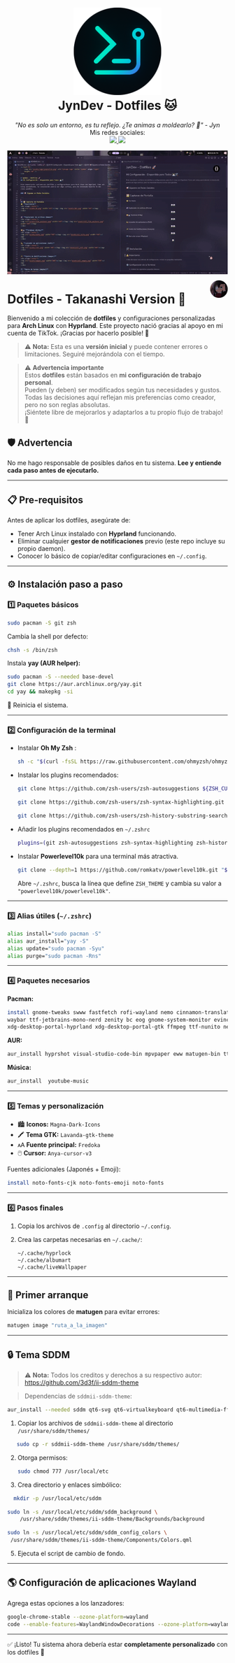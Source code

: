 <h1 align="center">
  <br>
  <a href="https://www.tiktok.com/@jyndev"><img src="assets/logo/jynprofile.png"alt="JynDev" width="200"></a>
  <br>
  JynDev - Dotfiles 🐱
  <br>
</h1>

<p align="center">
  <i align="center">"No es solo un entorno, es tu reflejo. ¿Te animas a moldearlo? 🩵" - Jyn</i>
  <br>
  Mis redes sociales:
  <br>
  <a href="https://www.tiktok.com/@jyndev">
      <img src="https://img.shields.io/badge/TikTok-000000?style=for-the-badge&logo=tiktok&logoColor=white" /> 
   </a>
   <a href="https://discord.gg/Khkbk4FjsA">
        <img src="https://img.shields.io/badge/Discord-5865F2?style=for-the-badge&logo=discord&logoColor=white" />  
   </a>
</p>

<img align="center" src="assets/gifs/demo.gif" alt="JynDev"></img>


<a href="#">
    <img src="assets/logo/rikka.png" alt="JynLogo logo" title="JynDev" align="right" height="40" />
</a>

# Dotfiles - Takanashi Version 🌠

Bienvenido a mi colección de **dotfiles** y configuraciones personalizadas para **Arch Linux** con **Hyprland**.
Este proyecto nació gracias al apoyo en mi cuenta de TikTok. ¡Gracias por hacerlo posible! 🩵

> ⚠️ **Nota:** Esta es una **versión inicial** y puede contener errores o limitaciones. Seguiré mejorándola con el tiempo.

> ⚠️ **Advertencia importante**  
> Estos **dotfiles** están basados en **mi configuración de trabajo personal**.  
> Pueden (y deben) ser modificados según tus necesidades y gustos.  
> Todas las decisiones aquí reflejan mis preferencias como creador, pero no son reglas absolutas.  
> ¡Siéntete libre de mejorarlos y adaptarlos a tu propio flujo de trabajo! 🚀



## 🛡️ Advertencia

No me hago responsable de posibles daños en tu sistema. **Lee y entiende cada paso antes de ejecutarlo.**

---

## 📋 Pre-requisitos

Antes de aplicar los dotfiles, asegúrate de:

* Tener Arch Linux instalado con **Hyprland** funcionando.
* Eliminar cualquier **gestor de notificaciones** previo (este repo incluye su propio daemon).
* Conocer lo básico de copiar/editar configuraciones en `~/.config`.

---

## ⚙️ Instalación paso a paso

### 1️⃣ Paquetes básicos

```bash
sudo pacman -S git zsh
```

Cambia la shell por defecto:

```bash
chsh -s /bin/zsh
```

Instala **yay (AUR helper):**

```bash
sudo pacman -S --needed base-devel
git clone https://aur.archlinux.org/yay.git
cd yay && makepkg -si
```

🔄 Reinicia el sistema.

---

### 2️⃣ Configuración de la terminal

* Instalar **Oh My Zsh** :
   ```bash
   sh -c "$(curl -fsSL https://raw.githubusercontent.com/ohmyzsh/ohmyzsh/master/tools/install.sh)"
   ```

* Instalar los plugins recomendados:
   ```bash
   git clone https://github.com/zsh-users/zsh-autosuggestions ${ZSH_CUSTOM:-~/.oh-my-zsh/custom}/plugins/zsh-autosuggestions
   ```
    ```bash
   git clone https://github.com/zsh-users/zsh-syntax-highlighting.git ${ZSH_CUSTOM:-~/.oh-my-zsh/custom}/plugins/zsh-syntax-highlighting
   ```
    ```bash
   git clone https://github.com/zsh-users/zsh-history-substring-search ${ZSH_CUSTOM:-~/.oh-my-zsh/custom}/plugins/zsh-history-substring-search
   ```

* Añadir los plugins recomendados en `~/.zshrc`
  ```zsh
  plugins=(git zsh-autosuggestions zsh-syntax-highlighting zsh-history-substring-search)
  ```

* Instalar **Powerlevel10k** para una terminal más atractiva.
  ```bash
  git clone --depth=1 https://github.com/romkatv/powerlevel10k.git "${ZSH_CUSTOM:-$HOME/.oh-my-zsh/custom}/themes/powerlevel10k"
   ```

   Abre `~/.zshrc`, busca la línea que define `ZSH_THEME` y cambia su valor a `"powerlevel10k/powerlevel10k"`.
---

### 3️⃣ Alias útiles (`~/.zshrc`)

```sh
alias install="sudo pacman -S"
alias aur_install="yay -S"
alias update="sudo pacman -Syu"
alias purge="sudo pacman -Rns"
```

---

### 4️⃣ Paquetes necesarios

**Pacman:**

```bash
install gnome-tweaks swww fastfetch rofi-wayland nemo cinnamon-translations \
waybar ttf-jetbrains-mono-nerd zenity bc eog gnome-system-monitor evince \
xdg-desktop-portal-hyprland xdg-desktop-portal-gtk ffmpeg ttf-nunito nemo-fileroller
```

**AUR:**

```bash
aur_install hyprshot visual-studio-code-bin mpvpaper eww matugen-bin ttf-fredoka-one hypr-dock
```

**Música:**

```bash
aur_install  youtube-music
```

---

### 5️⃣ Temas y personalización

* 🏙️ **Iconos:** `Magna-Dark-Icons`
* 🖍️ **Tema GTK:** `Lavanda-gtk-theme`
* 🗚 **Fuente principal:** `Fredoka`
* 🖱️ **Cursor:** `Anya-cursor-v3`

Fuentes adicionales (Japonés + Emoji):

```bash
install noto-fonts-cjk noto-fonts-emoji noto-fonts
```

---

### 6️⃣ Pasos finales

1. Copia los archivos de `.config` al directorio `~/.config`.
2. Crea las carpetas necesarias en `~/.cache/`:

   ```
   ~/.cache/hyprlock
   ~/.cache/albumart
   ~/.cache/liveWallpaper
   ```

---

## 🚀 Primer arranque

Inicializa los colores de **matugen** para evitar errores:

```bash
matugen image "ruta_a_la_imagen"
```

---

## 🔒 Tema SDDM

> ⚠️ **Nota:** Todos los creditos y derechos a su respectivo autor: https://github.com/3d3f/ii-sddm-theme

> Dependencias de `sddmii-sddm-theme`:

```bash
aur_install --needed sddm qt6-svg qt6-virtualkeyboard qt6-multimedia-ffmpeg otf-space-grotesk ttf-gabarito-git ttf-material-symbols-variable-git ttf-readex-pro ttf-rubik-vf
```

1. Copiar los archivos de `sddmii-sddm-theme` al directorio `/usr/share/sddm/themes/`

```bash
   sudo cp -r sddmii-sddm-theme /usr/share/sddm/themes/
   ```

2. Otorga permisos:

   ```bash
   sudo chmod 777 /usr/local/etc
   ```

3. Crea directorio y enlaces simbólico:
 ```bash
   mkdir -p /usr/local/etc/sddm
   ```

   ```bash
   sudo ln -s /usr/local/etc/sddm/sddm_background \
       /usr/share/sddm/themes/ii-sddm-theme/Backgrounds/background
   ```

   ```bash
   sudo ln -s /usr/local/etc/sddm/sddm_config_colors \
    /usr/share/sddm/themes/ii-sddm-theme/Components/Colors.qml
   ```

5. Ejecuta el script de cambio de fondo.

---

## 🌎 Configuración de aplicaciones Wayland

Agrega estas opciones a los lanzadores:

```bash
google-chrome-stable --ozone-platform=wayland
code --enable-features=WaylandWindowDecorations --ozone-platform=wayland
```

---

✅ ¡Listo! Tu sistema ahora debería estar **completamente personalizado** con los dotfiles 🚀